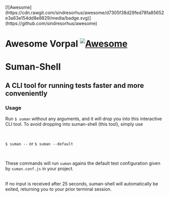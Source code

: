<p>
[![Awesome](https://cdn.rawgit.com/sindresorhus/awesome/d7305f38d29fed78fa85652e3a63e154dd8e8829/media/badge.svg)](https://github.com/sindresorhus/awesome)
<p>


# Awesome Vorpal [![Awesome](https://cdn.rawgit.com/sindresorhus/awesome/d7305f38d29fed78fa85652e3a63e154dd8e8829/media/badge.svg)](https://github.com/sindresorhus/awesome)

# Suman-Shell
## A CLI tool for running tests faster and more conveniently

### Usage

Run `$ suman` without any arguments, and it will drop you into this interactive CLI tool.
To avoid dropping into suman-shell (this tool), simply use

<br>

`$ suman --`  or `$ suman --default`

<br>

These commands will run `suman` agains the default test configuration given by `suman.conf.js` in your project.

<br>
If no input is received after 25 seconds, suman-shell will automatically be exited, returning you to your prior
terminal session.
